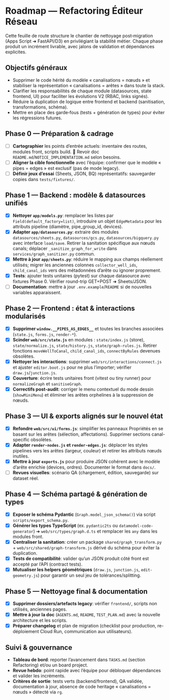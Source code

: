 # Roadmap — Refactoring Éditeur Réseau

Cette feuille de route structure le chantier de nettoyage post‑migration (Apps Script ➜ FastAPI/D3) en privilégiant la stabilité métier. Chaque phase produit un incrément livrable, avec jalons de validation et dépendances explicites.

## Objectifs généraux
- Supprimer le code hérité du modèle « canalisations = nœuds » et stabiliser la représentation « canalisations = arêtes » dans toute la stack.
- Clarifier les responsabilités de chaque module (datasources, state frontend, UI) pour faciliter les évolutions V2 (RBAC, links signés).
- Réduire la duplication de logique entre frontend et backend (sanitisation, transformations, schéma).
- Mettre en place des garde‑fous (tests + génération de types) pour éviter les régressions futures.

## Phase 0 — Préparation & cadrage
- [ ] **Cartographier** les points d’entrée actuels: inventaire des routes, modules front, scripts build. 🔁 Revoir doc `README.md`/`NOTICE_IMPLEMENTATION.md` selon besoins.
- [ ] **Aligner la cible fonctionnelle** avec l’équipe: confirmer que le modèle « pipes = edges » est exclusif (pas de mode legacy).
- [ ] **Définir jeux d’essai** (Sheets, JSON, BQ) représentatifs: sauvegarder copies dans `tests/fixtures/`.

## Phase 1 — Backend : modèle & datasources unifiés
- [x] **Nettoyer `app/models.py`**: remplacer les listes par `Field(default_factory=list)`, introduire un objet `EdgeMetadata` pour les attributs pipeline (diamètre, pipe_group_id, devices).
- [x] **Adapter `app/datasources.py`**: extraire des modules `datasources/sheets.py`, `datasources/gcs.py`, `datasources/bigquery.py` avec interface `load/save`. Retirer la sanitation spécifique aux nœuds canals; déplacer `_sanitize_graph_for_write` dans `services/graph_sanitizer.py` commun.
- [x] **Mettre à jour `app/sheets.py`**: réduire le mapping aux champs réellement utilisés; migrer les anciennes colonnes `collector_well_ids`, `child_canal_ids` vers des métadonnées d’arête ou ignorer proprement.
- [x] **Tests**: ajouter tests unitaires (pytest) sur chaque datasource avec fixtures Phase 0. Vérifier round-trip GET+POST ➜ Sheets/JSON.
- [ ] **Documentation**: mettre à jour `.env.example`/`README` si de nouvelles variables apparaissent.

## Phase 2 — Frontend : état & interactions modularisés
- [x] **Supprimer `window.__PIPES_AS_EDGES__`** et toutes les branches associées (`state.js`, `forms.js`, `render-*`).
- [x] **Scinder `web/src/state.js`** en modules : `state/index.js` (store), `state/normalize.js`, `state/history.js`, `state/graph-rules.js`. Retirer fonctions `moveWellToCanal`, `child_canal_ids`, `connectByRules` devenues obsolètes.
- [x] **Nettoyer les interactions**: supprimer `web/src/interactions/connect.js` et ajuster `editor.boot.js` pour ne plus l’importer; vérifier `draw.js`/`junction.js`.
- [x] **Couverture**: écrire tests unitaires front (vitest ou tiny runner) pour `normalizeGraph` et `sanitiseGraph`.
- [x] **Correctifs post-audit**: corriger le menu contextuel du mode dessin (`showMiniMenu`) et éliminer les arêtes orphelines à la suppression de nœuds.

## Phase 3 — UI & exports alignés sur le nouvel état
- [x] **Refondre `web/src/ui/forms.js`**: simplifier les panneaux Propriétés en se basant sur les arêtes (sélection, affectations). Supprimer sections canal-specific obsolètes.
- [x] **Adapter `render-nodes.js` et `render-edges.js`**: déplacer les styles pipelines vers les arêtes (largeur, couleur) et retirer les attributs nœuds inutiles.
- [x] **Mettre à jour `exports.js`** pour produire JSON cohérent avec le modèle d’arête enrichie (devices, ordres). Documenter le format dans `docs/`.
- [ ] **Revues visuelles**: scénario QA (chargement, édition, sauvegarde) sur dataset réel.

## Phase 4 — Schéma partagé & génération de types
- [x] **Exposer le schéma Pydantic** (`Graph.model_json_schema()`) via script `scripts/export_schema.py`.
- [x] **Générer les types TypeScript** (ex. `pydantic2ts` ou `datamodel-code-generator`) ➜ `web/src/types/graph.d.ts` et remplacer les `any` dans les modules front.
- [x] **Centraliser la sanitation**: créer un package `shared/graph_transform.py` + `web/src/shared/graph-transform.js` dérivé du schéma pour éviter la duplication.
- [x] **Tests de compatibilité**: valider qu’un JSON produit côté front est accepté par l’API (contract tests).
- [x] **Mutualiser les helpers géométriques** (`draw.js`, `junction.js`, `edit-geometry.js`) pour garantir un seul jeu de tolérances/splitting.

## Phase 5 — Nettoyage final & documentation
- [x] **Supprimer dossiers/artefacts legacy**: vérifier `frontend/`, scripts non utilisés, anciennes pages.
- [x] **Mettre à jour la doc** (`AGENTS.md`, `README`, `TEST_PLAN.md`) avec la nouvelle architecture et les scripts.
- [x] **Préparer changelog** et plan de migration (checklist pour production, re-déploiement Cloud Run, communication aux utilisateurs).

## Suivi & gouvernance
- **Tableau de bord**: reporter l’avancement dans `TASKS.md` (section Refactoring) et/ou un board project.
- **Revue hebdo**: point rapide avec l’équipe pour débloquer dépendances et valider les incréments.
- **Critères de sortie**: tests verts (backend/frontend), QA validée, documentation à jour, absence de code heritage « canalisations = nœuds » détecté via `rg`.
